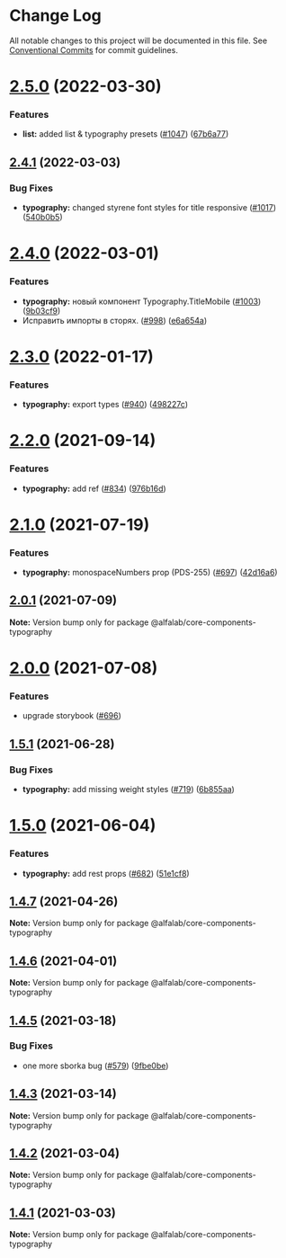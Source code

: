 # Change Log

All notable changes to this project will be documented in this file.
See [Conventional Commits](https://conventionalcommits.org) for commit guidelines.

# [2.5.0](https://github.com/alfa-laboratory/core-components/compare/@alfalab/core-components-typography@2.4.1...@alfalab/core-components-typography@2.5.0) (2022-03-30)


### Features

* **list:** added list & typography presets ([#1047](https://github.com/alfa-laboratory/core-components/issues/1047)) ([67b6a77](https://github.com/alfa-laboratory/core-components/commit/67b6a77d1327b090b010eb061f83a2e6a0cb67b9))





## [2.4.1](https://github.com/alfa-laboratory/core-components/compare/@alfalab/core-components-typography@2.4.0...@alfalab/core-components-typography@2.4.1) (2022-03-03)


### Bug Fixes

* **typography:** changed styrene font styles for title responsive ([#1017](https://github.com/alfa-laboratory/core-components/issues/1017)) ([540b0b5](https://github.com/alfa-laboratory/core-components/commit/540b0b59cf99a4cee0798f50b94e6449be4aa3c6))





# [2.4.0](https://github.com/alfa-laboratory/core-components/compare/@alfalab/core-components-typography@2.3.0...@alfalab/core-components-typography@2.4.0) (2022-03-01)


### Features

* **typography:** новый компонент  Typography.TitleMobile  ([#1003](https://github.com/alfa-laboratory/core-components/issues/1003)) ([9b03cf9](https://github.com/alfa-laboratory/core-components/commit/9b03cf90422b05cc927ed98959708430812d1a50))
* Исправить импорты в сторях. ([#998](https://github.com/alfa-laboratory/core-components/issues/998)) ([e6a654a](https://github.com/alfa-laboratory/core-components/commit/e6a654a0599451c7d149484cb61d8067eed083b7))





# [2.3.0](https://github.com/alfa-laboratory/core-components/compare/@alfalab/core-components-typography@2.2.0...@alfalab/core-components-typography@2.3.0) (2022-01-17)


### Features

* **typography:** export types ([#940](https://github.com/alfa-laboratory/core-components/issues/940)) ([498227c](https://github.com/alfa-laboratory/core-components/commit/498227c272659a1ebf890eee61c6fecdd110faee))





# [2.2.0](https://github.com/alfa-laboratory/core-components/compare/@alfalab/core-components-typography@2.1.0...@alfalab/core-components-typography@2.2.0) (2021-09-14)


### Features

* **typography:** add ref ([#834](https://github.com/alfa-laboratory/core-components/issues/834)) ([976b16d](https://github.com/alfa-laboratory/core-components/commit/976b16dd9ae68c31999bffb3506623db05033ad4))





# [2.1.0](https://github.com/alfa-laboratory/core-components/compare/@alfalab/core-components-typography@2.0.1...@alfalab/core-components-typography@2.1.0) (2021-07-19)


### Features

* **typography:** monospaceNumbers prop (PDS-255) ([#697](https://github.com/alfa-laboratory/core-components/issues/697)) ([42d16a6](https://github.com/alfa-laboratory/core-components/commit/42d16a62f6d0781eba44dc1e0b76b28cae37d89a))





## [2.0.1](https://github.com/alfa-laboratory/core-components/compare/@alfalab/core-components-typography@2.0.0...@alfalab/core-components-typography@2.0.1) (2021-07-09)

**Note:** Version bump only for package @alfalab/core-components-typography





# [2.0.0](https://github.com/alfa-laboratory/core-components/compare/@alfalab/core-components-typography@1.5.1...@alfalab/core-components-typography@2.0.0) (2021-07-08)


### Features

* upgrade storybook ([#696](https://github.com/alfa-laboratory/core-components/issues/696))

## [1.5.1](https://github.com/alfa-laboratory/core-components/compare/@alfalab/core-components-typography@1.5.0...@alfalab/core-components-typography@1.5.1) (2021-06-28)


### Bug Fixes

* **typography:** add missing weight styles ([#719](https://github.com/alfa-laboratory/core-components/issues/719)) ([6b855aa](https://github.com/alfa-laboratory/core-components/commit/6b855aa97eff918e0e16f957c4c05bb7f2d8f4fe))





# [1.5.0](https://github.com/alfa-laboratory/core-components/compare/@alfalab/core-components-typography@1.4.7...@alfalab/core-components-typography@1.5.0) (2021-06-04)


### Features

* **typography:** add rest props ([#682](https://github.com/alfa-laboratory/core-components/issues/682)) ([51e1cf8](https://github.com/alfa-laboratory/core-components/commit/51e1cf89028c788bfcdbc21ea16acbbe190b5db9))





## [1.4.7](https://github.com/alfa-laboratory/core-components/compare/@alfalab/core-components-typography@1.4.6...@alfalab/core-components-typography@1.4.7) (2021-04-26)

**Note:** Version bump only for package @alfalab/core-components-typography





## [1.4.6](https://github.com/alfa-laboratory/core-components/compare/@alfalab/core-components-typography@1.4.5...@alfalab/core-components-typography@1.4.6) (2021-04-01)

**Note:** Version bump only for package @alfalab/core-components-typography





## [1.4.5](https://github.com/alfa-laboratory/core-components/compare/@alfalab/core-components-typography@1.4.3...@alfalab/core-components-typography@1.4.5) (2021-03-18)


### Bug Fixes

* one more sborka bug ([#579](https://github.com/alfa-laboratory/core-components/issues/579)) ([9fbe0be](https://github.com/alfa-laboratory/core-components/commit/9fbe0beca56ec5971de78b3f6cda25305b260efc))





## [1.4.3](https://github.com/alfa-laboratory/core-components/compare/@alfalab/core-components-typography@1.4.2...@alfalab/core-components-typography@1.4.3) (2021-03-14)

**Note:** Version bump only for package @alfalab/core-components-typography





## [1.4.2](https://github.com/alfa-laboratory/core-components/compare/@alfalab/core-components-typography@1.4.1...@alfalab/core-components-typography@1.4.2) (2021-03-04)

**Note:** Version bump only for package @alfalab/core-components-typography





## [1.4.1](https://github.com/alfa-laboratory/core-components/compare/@alfalab/core-components-typography@1.4.0...@alfalab/core-components-typography@1.4.1) (2021-03-03)

**Note:** Version bump only for package @alfalab/core-components-typography
